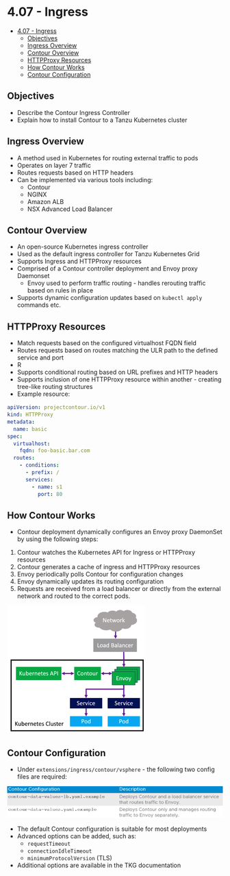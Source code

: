 # 4.07 - Ingress

- [4.07 - Ingress](#407---ingress)
  - [Objectives](#objectives)
  - [Ingress Overview](#ingress-overview)
  - [Contour Overview](#contour-overview)
  - [HTTPProxy Resources](#httpproxy-resources)
  - [How Contour Works](#how-contour-works)
  - [Contour Configuration](#contour-configuration)

## Objectives

- Describe the Contour Ingress Controller
- Explain how to install Contour to a Tanzu Kubernetes cluster

## Ingress Overview

- A method used in Kubernetes for routing external traffic to pods
- Operates on layer 7 traffic
- Routes requests based on HTTP headers
- Can be implemented via various tools including:
  - Contour
  - NGINX
  - Amazon ALB
  - NSX Advanced Load Balancer

## Contour Overview

- An open-source Kubernetes ingress controller
- Used as the default ingress controller for Tanzu Kubernetes Grid
- Supports Ingress and HTTPProxy resources
- Comprised of a Contour controller deployment and Envoy proxy Daemonset
  - Envoy used to perform traffic routing - handles rerouting traffic based on rules in place
- Supports dynamic configuration updates based on `kubectl apply` commands etc.

## HTTPProxy Resources

- Match requests based on the configured virtualhost FQDN field
- Routes requests based on routes matching the ULR path to the defined service and port
- R
- Supports conditional routing based on URL prefixes and HTTP headers
- Supports inclusion of one HTTPProxy resource within another - creating tree-like routing structures
- Example resource:

```yaml
apiVersion: projectcontour.io/v1
kind: HTTPProxy
metadata:
  name: basic
spec:
  virtualhost:
    fqdn: foo-basic.bar.com
  routes:
    - conditions:
      - prefix: /
      services:
        - name: s1
          port: 80
```

## How Contour Works

- Contour deployment dynamically configures an Envoy proxy DaemonSet by using the following steps:

1. Contour watches the Kubernetes API for Ingress or HTTPProxy resources
2. Contour generates a cache of ingress and HTTPProxy resources
3. Envoy periodically polls Contour for configuration changes
4. Envoy dynamically updates its routing configuration
5. Requests are received from a load balancer or directly from the external network and routed to the correct pods.

![Untitled](img/contour-architecture.png)

## Contour Configuration

- Under `extensions/ingress/contour/vsphere` - the following two config files are required:

![Untitled](img/contour-config.png)

- The default Contour configuration is suitable for most deployments
- Advanced options can be added, such as:
  - `requestTimeout`
  - `connectionIdleTimeout`
  - `minimumProtocolVersion` (TLS)
- Additional options are available in the TKG documentation
